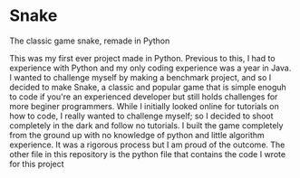 # Snake
The classic game snake, remade in Python

This was my first ever project made in Python.
Previous to this, I had to experience with Python and my only coding experience was a year in Java. 
I wanted to challenge myself by making a benchmark project, and so I decided to make Snake, a classic and popular game that 
is simple enoguh to code if you're an experienced developer but still holds challenges for more beginer programmers. While 
I initially looked online for tutorials on how to code, I really wanted to challenge myself; so I decided to shoot completely in the dark
and follow no tutorials. I built the game completely from the ground up with no knowledge of python and little algorithm experience.
It was a rigorous process but I am proud of the outcome. The other file in this repository is the python file that contains the code I wrote for this project
